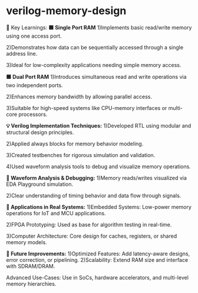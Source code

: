 # verilog-memory-design
🧠 Key Learnings:
**🟩 Single Port RAM**
1)Implements basic read/write memory using one access port.

2)Demonstrates how data can be sequentially accessed through a single address line.

3)Ideal for low-complexity applications needing simple memory access.

**🟦 Dual Port RAM**
1)Introduces simultaneous read and write operations via two independent ports.

2)Enhances memory bandwidth by allowing parallel access.

3)Suitable for high-speed systems like CPU-memory interfaces or multi-core processors.

**💡 Verilog Implementation Techniques:**
1)Developed RTL using modular and structural design principles.

2)Applied always blocks for memory behavior modeling.

3)Created testbenches for rigorous simulation and validation.

4)Used waveform analysis tools to debug and visualize memory operations.

**🔬 Waveform Analysis & Debugging:**
1)Memory reads/writes visualized via EDA Playground simulation.

2)Clear understanding of timing behavior and data flow through signals.

**🔗 Applications in Real Systems:**
1)Embedded Systems: Low-power memory operations for IoT and MCU applications.

2)FPGA Prototyping: Used as base for algorithm testing in real-time.

3)Computer Architecture: Core design for caches, registers, or shared memory models.

****🚀 Future Improvements:****
1)Optimized Features: Add latency-aware designs, error correction, or pipelining.
2)Scalability: Extend RAM size and interface with SDRAM/DRAM.

Advanced Use-Cases: Use in SoCs, hardware accelerators, and multi-level memory hierarchies.

